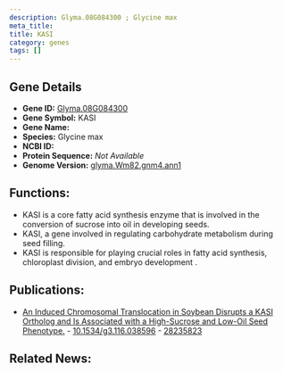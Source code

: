 ```yaml
---
description: Glyma.08G084300 ; Glycine max
meta_title:
title: KASI
category: genes
tags: []
---
```


## Gene Details
- **Gene ID:**	[Glyma.08G084300](https://www.maizegdb.org/gene_center/gene/Glyma.08G084300)
- **Gene Symbol:** KASI
- **Gene Name:** 
- **Species:** Glycine max
- **NCBI ID:** [  ]()
- **Protein Sequence:** *Not Available*
- **Genome Version:** [glyma.Wm82.gnm4.ann1]()

## Functions:
   - KASI is a core fatty acid synthesis enzyme that is involved in the conversion of sucrose into oil in developing seeds.
   - KASI, a gene involved in regulating carbohydrate metabolism during seed filling.
   - KASI is responsible for playing crucial roles in fatty acid synthesis, chloroplast division, and embryo development .

## Publications:
   - [An Induced Chromosomal Translocation in Soybean Disrupts a KASI Ortholog and Is Associated with a High-Sucrose and Low-Oil Seed Phenotype.]( https://www.ncbi.nlm.nih.gov/pmc/articles/PMC5386870/ ) - [10.1534/g3.116.038596]( https://www.ncbi.nlm.nih.gov/pmc/articles/PMC5386870/ ) - [28235823](https://pubmed.ncbi.nlm.nih.gov/28235823/)

## Related News:
